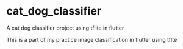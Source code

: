 # cat_dog_classifier

A cat dog classifier project using tflite in flutter

This is a part of my practice image classification in flutter using tflte 


